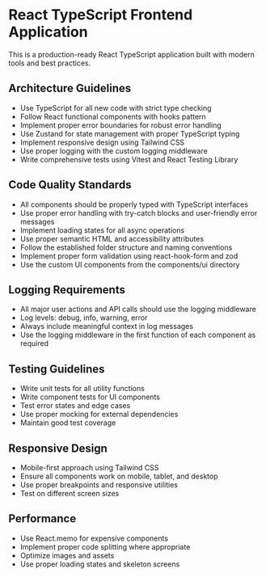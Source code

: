 <!-- Use this file to provide workspace-specific custom instructions to Copilot. For more details, visit https://code.visualstudio.com/docs/copilot/copilot-customization#_use-a-githubcopilotinstructionsmd-file -->

# React TypeScript Frontend Application

This is a production-ready React TypeScript application built with modern tools and best practices.

## Architecture Guidelines

- Use TypeScript for all new code with strict type checking
- Follow React functional components with hooks pattern
- Implement proper error boundaries for robust error handling
- Use Zustand for state management with proper TypeScript typing
- Implement responsive design using Tailwind CSS
- Use proper logging with the custom logging middleware
- Write comprehensive tests using Vitest and React Testing Library

## Code Quality Standards

- All components should be properly typed with TypeScript interfaces
- Use proper error handling with try-catch blocks and user-friendly error messages
- Implement loading states for all async operations
- Use proper semantic HTML and accessibility attributes
- Follow the established folder structure and naming conventions
- Implement proper form validation using react-hook-form and zod
- Use the custom UI components from the components/ui directory

## Logging Requirements

- All major user actions and API calls should use the logging middleware
- Log levels: debug, info, warning, error
- Always include meaningful context in log messages
- Use the logging middleware in the first function of each component as required

## Testing Guidelines

- Write unit tests for all utility functions
- Write component tests for UI components
- Test error states and edge cases
- Use proper mocking for external dependencies
- Maintain good test coverage

## Responsive Design

- Mobile-first approach using Tailwind CSS
- Ensure all components work on mobile, tablet, and desktop
- Use proper breakpoints and responsive utilities
- Test on different screen sizes

## Performance

- Use React.memo for expensive components
- Implement proper code splitting where appropriate
- Optimize images and assets
- Use proper loading states and skeleton screens
